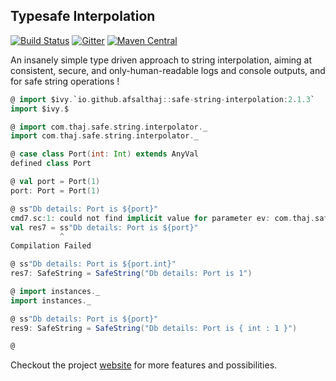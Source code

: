 ## Typesafe Interpolation

[![Build Status](https://travis-ci.com/afsalthaj/safe-string-interpolation.svg?branch=master)](https://travis-ci.com/afsalthaj/safe-string-interpolation)
[![Gitter](https://badges.gitter.im/Join%20Chat.svg)](https://gitter.im/safe-string-interpolation/community?utm_source=badge&utm_medium=badge&utm_campaign=pr-badge&utm_content=badge)
[![Maven Central](https://img.shields.io/maven-central/v/io.github.afsalthaj/safe-string-interpolation_2.12.svg)](https://search.maven.org/artifact/io.github.afsalthaj/safe-string-interpolation_2.13/2.1.3/jar)


An insanely simple type driven approach to string interpolation, aiming at consistent, secure,  and only-human-readable logs and console outputs, and for safe string operations ! 

```scala
@ import $ivy.`io.github.afsalthaj::safe-string-interpolation:2.1.3`
import $ivy.$

@ import com.thaj.safe.string.interpolator._
import com.thaj.safe.string.interpolator._

@ case class Port(int: Int) extends AnyVal
defined class Port

@ val port = Port(1)
port: Port = Port(1)

@ ss"Db details: Port is ${port}"
cmd7.sc:1: could not find implicit value for parameter ev: com.thaj.safe.string.interpolator.Safe[ammonite.$sess.cmd5.Port]
val res7 = ss"Db details: Port is ${port}"
           ^
Compilation Failed

@ ss"Db details: Port is ${port.int}"
res7: SafeString = SafeString("Db details: Port is 1")

@ import instances._
import instances._

@ ss"Db details: Port is ${port}"
res9: SafeString = SafeString("Db details: Port is { int : 1 }")

@

```
Checkout the project [website](https://afsalthaj.github.io/safe-string-interpolation/) for more features and possibilities.
